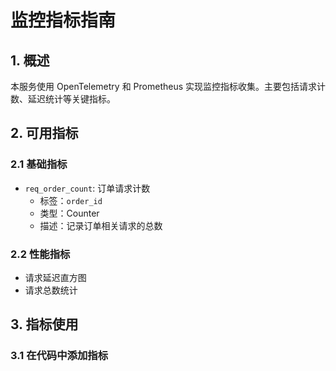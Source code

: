# 监控指标指南

## 1. 概述

本服务使用 OpenTelemetry 和 Prometheus 实现监控指标收集。主要包括请求计数、延迟统计等关键指标。

## 2. 可用指标

### 2.1 基础指标

- `req_order_count`: 订单请求计数
  - 标签：`order_id`
  - 类型：Counter
  - 描述：记录订单相关请求的总数

### 2.2 性能指标

- 请求延迟直方图
- 请求总数统计

## 3. 指标使用

### 3.1 在代码中添加指标 

